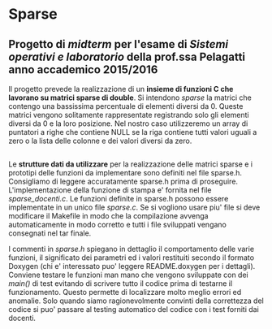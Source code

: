 # Sparse

## Progetto di *midterm* per l'esame di *Sistemi operativi e laboratorio* della prof.ssa Pelagatti anno accademico 2015/2016
Il progetto prevede la realizzazione di un **insieme di funzioni C che lavorano su matrici sparse di double**. Si intendono *sparse* la matrici che contengo una bassissima percentuale di elementi diversi da 0. Queste matrici vengono solitamente rappresentate registrando solo gli elementi diversi da 0 e la loro posizione. Nel nostro caso utilizzeremo un array di puntatori a righe che contiene NULL se la riga contiene tutti valori uguali a zero o la lista delle colonne e dei valori diversi da zero.

##
Le **strutture dati da utilizzare** per la realizzazione delle matrici sparse e i prototipi delle funzioni da implementare sono definiti nel file sparse.h. Consigliamo di leggere accuratamente sparse.h prima di proseguire. L'implementazione della funzione di stampa e' fornita nel file *sparse_docenti.c*. Le funzioni definite in sparse.h possono essere implementate in un unico file *sparse.c*.  Se si vogliono usare piu' file si deve modificare il Makefile in modo che la compilazione avvenga automaticamente in modo corretto e tutti i file sviluppati vengano consegnati nel tar finale.

I commenti in *sparse.h* spiegano in dettaglio il comportamento delle varie funzioni, il significato dei parametri ed i valori restituiti secondo il formato Doxygen (chi e' interessato puo' leggere README.doxygen per i dettagli). Conviene testare le funzioni man mano che vengono sviluppate con dei *main()* di test evitando di scrivere tutto il codice prima di testarne il funzionamento. Questo permette di localizzare molto meglio errori ed anomalie. Solo quando siamo ragionevolmente convinti della correttezza del codice si puo' passare al testing automatico del codice con i test forniti dai docenti.
